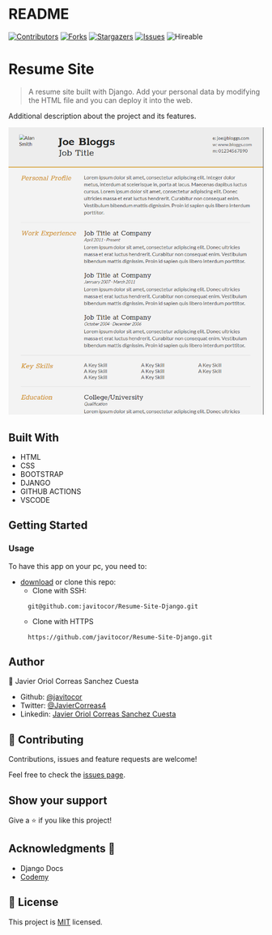 # README
<!--
This README would normally document whatever steps are necessary to get the
application up and running.

Things you may want to c<!--
*** Thanks for checking out this README Template. If you have a suggestion that would
*** make this better, please fork the repo and create a pull request or simply open
*** an issue with the tag "enhancement".
*** Thanks again! Now go create something AMAZING! :D
-->

<!-- PROJECT SHIELDS -->
<!--
*** I'm using markdown "reference style" links for readability.
*** Reference links are enclosed in brackets [ ] instead of parentheses ( ).
*** See the bottom of this document for the declaration of the reference variables
*** for contributors-url, forks-url, etc. This is an optional, concise syntax you may use.
*** https://www.markdownguide.org/basic-syntax/#reference-style-links
-->
[![Contributors][contributors-shield]][contributors-url] 
[![Forks][forks-shield]][forks-url] 
[![Stargazers][stars-shield]][stars-url] 
[![Issues][issues-shield]][issues-url] 
![Hireable](https://cdn.rawgit.com/hiendv/hireable/master/styles/default/yes.svg) 

# Resume Site

>  A resume site built with Django. Add your personal data by modifying the HTML file and you can deploy it into the web.

Additional description about the project and its features.


![screenshot](./assets/screenshot.png)


## Built With

- HTML 
- CSS
- BOOTSTRAP
- DJANGO
- GITHUB ACTIONS
- VSCODE

## Getting Started
### Usage
To have this app on your pc, you need to:
* [download](https://github.com/javitocor/Resume-Site-Django/archive/main.zip) or clone this repo:
  - Clone with SSH:
  ```
    git@github.com:javitocor/Resume-Site-Django.git
  ```
  - Clone with HTTPS
  ```
    https://github.com/javitocor/Resume-Site-Django.git
  ```

## Author

👤 Javier Oriol Correas Sanchez Cuesta 
- Github: [@javitocor](https://github.com/javitocor) 
- Twitter: [@JavierCorreas4](https://twitter.com/JavierCorreas4) 
- Linkedin: [Javier Oriol Correas Sanchez Cuesta](https://www.linkedin.com/in/javier-correas-sanchez-cuesta-15289482/) 

## 🤝 Contributing

Contributions, issues and feature requests are welcome!

Feel free to check the [issues page](https://github.com/javitocor/Resume-Site-Django/issues).

## Show your support

Give a ⭐️ if you like this project!

## Acknowledgments 🚀

- Django Docs
- [Codemy](https://codemy.com/)

## 📝 License

This project is [MIT](lic.url) licensed.

<!-- MARKDOWN LINKS & IMAGES -->
<!-- https://www.markdownguide.org/basic-syntax/#reference-style-links -->
[contributors-shield]: https://img.shields.io/github/contributors/javitocor/Resume-Site-Django.svg?style=flat-square
[contributors-url]: https://github.com/javitocor/Resume-Site-Django/graphs/contributors
[forks-shield]: https://img.shields.io/github/forks/javitocor/Resume-Site-Django.svg?style=flat-square
[forks-url]: https://github.com/javitocor/Resume-Site-Django/network/members
[stars-shield]: https://img.shields.io/github/stars/javitocor/Resume-Site-Django.svg?style=flat-square
[stars-url]: https://github.com/javitocor/Resume-Site-Django/stargazers
[issues-shield]: https://img.shields.io/github/issues/javitocor/Resume-Site-Django.svg?style=flat-square
[issues-url]: https://github.com/javitocor/Resume-Site-Django/issuesover:
